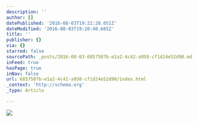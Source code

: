 ```yaml
---
description: ''
author: []
datePublished: '2016-08-03T19:22:28.051Z'
dateModified: '2016-08-03T19:20:40.685Z'
title: ''
publisher: {}
via: {}
starred: false
sourcePath: _posts/2016-08-03-6857507b-e1a2-4c42-a958-cf1d24e52d90.md
inFeed: true
hasPage: true
inNav: false
url: 6857507b-e1a2-4c42-a958-cf1d24e52d90/index.html
_context: 'http://schema.org'
_type: Article

---
```

![](https://the-grid-user-content.s3-us-west-2.amazonaws.com/77ccb1f4-6e4e-4ae9-8111-454c45e0a4e0.png)